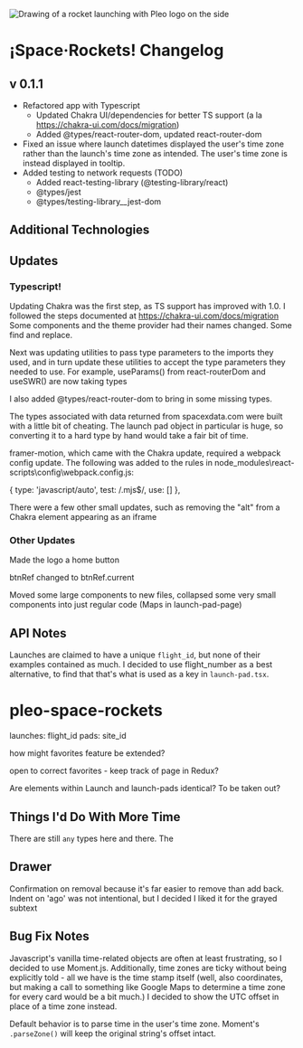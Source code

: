 ![Drawing of a rocket launching with Pleo logo on the side](https://repository-images.githubusercontent.com/255552950/c9991080-ff11-11ea-8706-5d40322f68fe)

# ¡Space·Rockets! Changelog

## v 0.1.1
- Refactored app with Typescript
   - Updated Chakra UI/dependencies for better TS support (a la https://chakra-ui.com/docs/migration)
   - Added @types/react-router-dom, updated react-router-dom
- Fixed an issue where launch datetimes displayed the user's time zone rather than the launch's time zone as intended. The user's time zone is instead displayed in tooltip. 
- Added testing to network requests (TODO)
   - Added react-testing-library (@testing-library/react)
   - @types/jest
   - @types/testing-library__jest-dom




## Additional Technologies


## Updates
### Typescript! 

Updating Chakra was the first step, as TS support has improved with 1.0. I followed the steps documented at https://chakra-ui.com/docs/migration
Some components and the theme provider had their names changed. Some find and replace.


Next was updating utilities to pass type parameters to the imports they used, and in turn update these utilities to accept the type parameters they needed to use.
For example, useParams() from react-routerDom and useSWR() are now taking types

I also added @types/react-router-dom to bring in some missing types.

The types associated with data returned from spacexdata.com were built with a little bit of cheating. 
The launch pad object in particular is huge, so converting it to a hard type by hand would take a fair bit of time.

framer-motion, which came with the Chakra update, required a webpack config update. The following was added to the rules in node_modules\react-scripts\config\webpack.config.js:

   {
      type: 'javascript/auto',
      test: /\.mjs$/,
      use: []
   },

There were a few other small updates, such as removing the "alt" from a Chakra element appearing as an iframe


### Other Updates
Made the logo a home button

btnRef changed to btnRef.current


Moved some large components to new files, collapsed some very small components into just regular code (Maps in launch-pad-page)



## API Notes
Launches are claimed to have a unique `flight_id`, but none of their examples contained as much. I decided to use flight_number as a best alternative, to find that that's what is used as a key in `launch-pad.tsx`.


# pleo-space-rockets

launches: flight_id
pads: site_id



how might favorites feature be extended?

open to correct favorites - keep track of page in Redux?


Are elements within Launch and launch-pads identical? To be taken out?


## Things I'd Do With More Time
There are still `any` types here and there. The 


## Drawer
Confirmation on removal because it's far easier to remove than add back.
Indent on 'ago' was not intentional, but I decided I liked it for the grayed subtext



## Bug Fix Notes
Javascript's vanilla time-related objects are often at least frustrating, so I decided to use Moment.js.
Additionally, time zones are ticky without being explicitly told - all we have is the time stamp itself (well, also coordinates, but making a
call to something like Google Maps to determine a time zone for every card would be a bit much.) I decided to show the UTC offset in place of 
a time zone instead.

Default behavior is to parse time in the user's time zone. Moment's `.parseZone()` will keep the original string's offset intact.